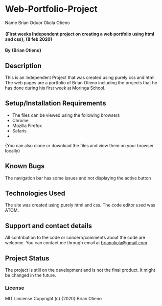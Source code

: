 # Web-Portfolio-Project

Name
Brian Oduor Okola Otieno

#### {First weeks Independent project on creating a web portfolio using html and css}, {8 feb 2020}
#### By **{Brian Otieno}**
## Description
This is an Independent Project that was created using purely css and html. The web pages are a portfolio of Brian Otieno including the projects that he has done during his first week at Moringa School.

## Setup/Installation Requirements
* The files can be viewed using the following browsers
* Chrome
* Mozilla Firefox
* Safaris
* 
{You can also clone or download the files and view them on your browser locally}

## Known Bugs
The navigation bar has some issues and not displaying the active button

## Technologies Used
The site was created using purely html and css.
The code editor used was ATOM.

## Support and contact details
All contribution to the code or concern/comments about the code are welcome. You can contact me through email at brianokola@gmail.com 

## Project Status 
The project is still on the development and is not the final product. It might be changed in the future.

### License

 MIT Lincense   Copyright (c) {2020} Brian Otieno
